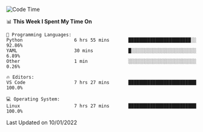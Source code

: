 <!--START_SECTION:waka-->
![Code Time](http://img.shields.io/badge/Code%20Time-836%20hrs%2050%20mins-blue)

📊 **This Week I Spent My Time On** 

```text
💬 Programming Languages: 
Python                   6 hrs 55 mins       ███████████████████████░░   92.86% 
YAML                     30 mins             █░░░░░░░░░░░░░░░░░░░░░░░░   6.89% 
Other                    1 min               ░░░░░░░░░░░░░░░░░░░░░░░░░   0.26%

🔥 Editors: 
VS Code                  7 hrs 27 mins       █████████████████████████   100.0%

💻 Operating System: 
Linux                    7 hrs 27 mins       █████████████████████████   100.0%

```


 Last Updated on 10/01/2022
<!--END_SECTION:waka-->
